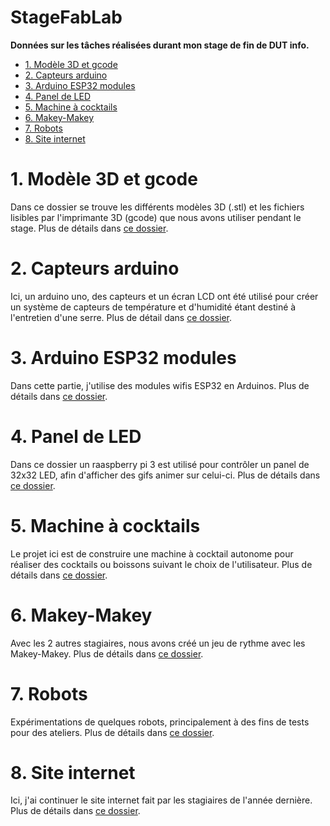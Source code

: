 # StageFabLab <!-- omit in toc -->

**Données sur les tâches réalisées durant mon stage de fin de DUT info.**
 
- [1. Modèle 3D et gcode](#1-modèle-3D-et-gcode)
- [2. Capteurs arduino](#2-capteurs-arduino)
- [3. Arduino ESP32 modules](#3-arduino-esp32-modules)
- [4. Panel de LED](#4-panel-de-led)
- [5. Machine à cocktails](#5-machine-à-cocktails)
- [6. Makey-Makey](#6-makey-makey)
- [7. Robots](#7-robots)
- [8. Site internet](#8-site-internet)

# 1. Modèle 3D et gcode
Dans ce dossier se trouve les différents modèles 3D (.stl) et les fichiers lisibles par l'imprimante 3D (gcode) que nous avons utiliser pendant le stage. Plus de détails dans [ce dossier](https://github.com/MoOaAaa/StageFabLab/tree/main/3D%20Models%20and%20gcodes).

# 2. Capteurs arduino
Ici, un arduino uno, des capteurs et un écran LCD ont été utilisé pour créer un système de capteurs de température et d'humidité étant destiné à l'entretien d'une serre. Plus de détail dans [ce dossier](https://github.com/MoOaAaa/StageFabLab/tree/main/Arduino%20Sensors).

# 3. Arduino ESP32 modules
Dans cette partie, j'utilise des modules wifis ESP32 en Arduinos. Plus de détails dans [ce dossier](https://github.com/MoOaAaa/StageFabLab/tree/main/ESP32-Cam).

# 4. Panel de LED
Dans ce dossier un raaspberry pi 3 est utilisé pour contrôler un panel de 32x32 LED, afin d'afficher des gifs animer sur celui-ci. Plus de détails dans [ce dossier](https://github.com/MoOaAaa/StageFabLab/tree/main/LEDPanel).

# 5. Machine à cocktails
Le projet ici est de construire une machine à cocktail autonome pour réaliser des cocktails ou boissons suivant le choix de l'utilisateur. Plus de détails dans [ce dossier](https://github.com/MoOaAaa/StageFabLab/tree/main/Machine%20cocktails).

# 6. Makey-Makey
Avec les 2 autres stagiaires, nous avons créé un jeu de rythme avec les Makey-Makey.  Plus de détails dans [ce dossier](https://github.com/MoOaAaa/StageFabLab/tree/main/Makey-Makey).
 
# 7. Robots
Expérimentations de quelques robots, principalement à des fins de tests pour des ateliers. Plus de détails dans [ce dossier](https://github.com/MoOaAaa/StageFabLab/tree/main/Robots).
 
# 8. Site internet
Ici, j'ai continuer le site internet fait par les stagiaires de l'année dernière. Plus de détails dans [ce dossier](https://github.com/MoOaAaa/StageFabLab/tree/main/Website).
